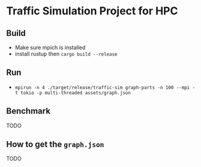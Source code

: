 # Traffic Simulation Project for HPC

## Build

- Make sure mpich is installed
- install rustup then `cargo build --release`

## Run

- `mpirun -n 4 ./target/release/traffic-sim graph-parts -n 100 --mpi -t tokio -p multi-threaded assets/graph.json`

## Benchmark

TODO

## How to get the `graph.json`

TODO
